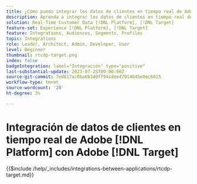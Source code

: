 ```yaml
---
title: ¿Cómo puedo integrar los datos de clientes en tiempo real de Adobe? [!DNL Platform] con Adobe [!DNL Target]?
description: Aprenda a integrar los datos de clientes en tiempo real de Adobe [!DNL Platform] con Adobe [!DNL Target].
solution: Real-Time Customer Data [!DNL Platform], [!DNL Target]
feature-set: Experience [!DNL Platform], [!DNL Target]
feature: Integrations, Audiences, Segments, Profiles
topic: Integrations
role: Leader, Architect, Admin, Developer, User
level: Beginner
thumbnail: rtcdp-target.png
index: false
badgeIntegration: label="Integración" type="positive"
last-substantial-update: 2023-07-25T00:00:00Z
source-git-commit: 7ed617ac0ba6b340ff94cdee47914645e0ec6615
workflow-type: tm+mt
source-wordcount: '28'
ht-degree: 3%

---
```



# Integración de datos de clientes en tiempo real de Adobe [!DNL Platform] con Adobe [!DNL Target]

{{$include /help/_includes/integrations-between-applications/rtcdp-target.md}}
